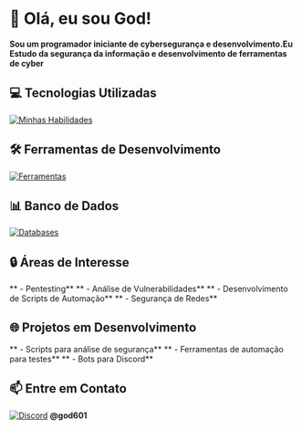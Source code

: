 # 👋 Olá, eu sou God!
**Sou um programador iniciante de cybersegurança e desenvolvimento.Eu Estudo da segurança da informação e desenvolvimento de ferramentas de cyber**

## 💻 Tecnologias Utilizadas

[![Minhas Habilidades](https://skillicons.dev/icons?i=js,css,python,git,aiscript,bots,discordjs,gamemakerstudio,robloxstudio)](https://skillicons.dev)

## 🛠️ Ferramentas de Desenvolvimento

[![Ferramentas](https://skillicons.dev/icons?i=vscode,github,obsidian,ps,windows)](https://skillicons.dev)

## 📊 Banco de Dados

[![Databases](https://skillicons.dev/icons?i=mysql)](https://skillicons.dev)

## 🔒 Áreas de Interesse
** - Pentesting**
** - Análise de Vulnerabilidades**
** - Desenvolvimento de Scripts de Automação**
** - Segurança de Redes**

## 🌐 Projetos em Desenvolvimento
** - Scripts para análise de segurança**
** - Ferramentas de automação para testes**
** - Bots para Discord**

## 📫 Entre em Contato

[![Discord](https://skillicons.dev/icons?i=discord)](https://skillicons.dev) **@god601**

